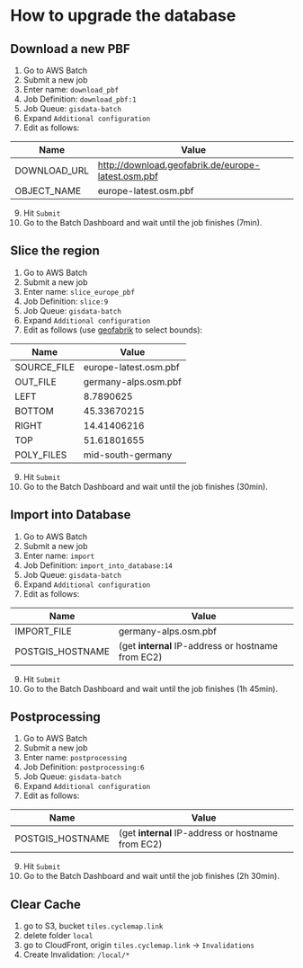 # How to upgrade the database

## Download a new PBF

1. Go to AWS Batch
2. Submit a new job
3. Enter name: `download_pbf`
4. Job Definition: `download_pbf:1`
5. Job Queue: `gisdata-batch`
6. Expand `Additional configuration`
7. Edit as follows:

Name | Value
---|---
DOWNLOAD_URL|http://download.geofabrik.de/europe-latest.osm.pbf
OBJECT_NAME|europe-latest.osm.pbf

9. Hit `Submit`
10. Go to the Batch Dashboard and wait until the job finishes (7min).

## Slice the region

1. Go to AWS Batch
2. Submit a new job
3. Enter name: `slice_europe_pbf`
4. Job Definition: `slice:9`
5. Job Queue: `gisdata-batch`
6. Expand `Additional configuration`
7. Edit as follows (use [geofabrik](tools.geofabrik.de/calc) to select bounds):

Name | Value
---|---
SOURCE_FILE|europe-latest.osm.pbf
OUT_FILE|germany-alps.osm.pbf
LEFT|8.7890625
BOTTOM|45.33670215
RIGHT|14.41406216
TOP|51.61801655
POLY_FILES|mid-south-germany

9. Hit `Submit`
10. Go to the Batch Dashboard and wait until the job finishes (30min).

## Import into Database

1. Go to AWS Batch
2. Submit a new job
3. Enter name: `import`
4. Job Definition: `import_into_database:14`
5. Job Queue: `gisdata-batch`
6. Expand `Additional configuration`
7. Edit as follows:

Name | Value
---|---
IMPORT_FILE|germany-alps.osm.pbf
POSTGIS_HOSTNAME| (get **internal** IP-address or hostname from EC2)

9. Hit `Submit`
10. Go to the Batch Dashboard and wait until the job finishes (1h 45min).

## Postprocessing

1. Go to AWS Batch
2. Submit a new job
3. Enter name: `postprocessing`
4. Job Definition: `postprocessing:6`
5. Job Queue: `gisdata-batch`
6. Expand `Additional configuration`
7. Edit as follows:

Name | Value
---|---
POSTGIS_HOSTNAME| (get **internal** IP-address or hostname from EC2)

9. Hit `Submit`
10. Go to the Batch Dashboard and wait until the job finishes (2h 30min).

## Clear Cache

1. go to S3, bucket `tiles.cyclemap.link`
2. delete folder `local`
3. go to CloudFront, origin `tiles.cyclemap.link` -> `Invalidations`
4. Create Invalidation: `/local/*`

